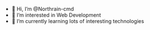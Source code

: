 - 👋 Hi, I’m @Northrain-cmd
- 👀 I’m interested in Web Development
- 🌱 I’m currently learning lots of interesting technologies

<!---
Northrain-cmd/Northrain-cmd is a ✨ special ✨ repository because its `README.md` (this file) appears on your GitHub profile.
You can click the Preview link to take a look at your changes.
--->
